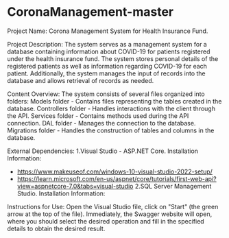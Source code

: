 # CoronaManagement-master
Project Name:
Corona Management System for Health Insurance Fund.

Project Description:
The system serves as a management system for a database containing information about COVID-19 for patients registered under the health insurance fund. The system stores personal details of the registered patients as well as information regarding COVID-19 for each patient. Additionally, the system manages the input of records into the database and allows retrieval of records as needed.

Content Overview:
The system consists of several files organized into folders:
Models folder - Contains files representing the tables created in the database.
Controllers folder - Handles interactions with the client through the API.
Services folder - Contains methods used during the API connection.
DAL folder - Manages the connection to the database.
Migrations folder - Handles the construction of tables and columns in the database.

External Dependencies:
1.Visual Studio - ASP.NET Core.
Installation Information: 
- https://www.makeuseof.com/windows-10-visual-studio-2022-setup/
- https://learn.microsoft.com/en-us/aspnet/core/tutorials/first-web-api?view=aspnetcore-7.0&tabs=visual-studio
2.SQL Server Management Studio.
Installation Information:


Instructions for Use:
Open the Visual Studio file, click on "Start" (the green arrow at the top of the file).
Immediately, the Swagger website will open, where you should select the desired operation and fill in the specified details to obtain the desired result.






